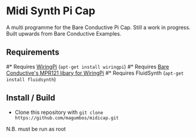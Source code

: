 # Midi Synth Pi Cap
A multi programme for the Bare Conductive Pi Cap. Still a work in progress.
Built upwards from Bare Conductive Examples.

## Requirements

#* Requires [WiringPi](http://wiringpi.com/) (`apt-get install wiringpi`)
#* Requires [Bare Conductive's MPR121 libary for WiringPi](https://github.com/BareConductive/wiringpi-mpr121)
#* Requires FluidSynth (`apt-get install fluidsynth`)

## Install / Build

* Clone this repository with `git clone https://github.com/magumbos/midicap.git`

N.B. must be run as root    
